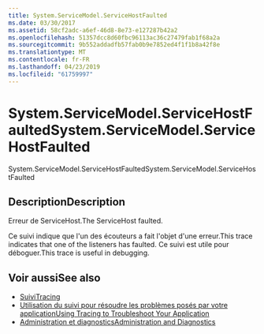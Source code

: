 ```yaml
---
title: System.ServiceModel.ServiceHostFaulted
ms.date: 03/30/2017
ms.assetid: 58cf2adc-a6ef-46d8-8e73-e127287b42a2
ms.openlocfilehash: 51357dcc8d60fbc96113ac36c27479fab1f68a2a
ms.sourcegitcommit: 9b552addadfb57fab0b9e7852ed4f1f1b8a42f8e
ms.translationtype: MT
ms.contentlocale: fr-FR
ms.lasthandoff: 04/23/2019
ms.locfileid: "61759997"
---
```

# <a name="systemservicemodelservicehostfaulted"></a><span data-ttu-id="ad9e6-102">System.ServiceModel.ServiceHostFaulted</span><span class="sxs-lookup"><span data-stu-id="ad9e6-102">System.ServiceModel.ServiceHostFaulted</span></span>
<span data-ttu-id="ad9e6-103">System.ServiceModel.ServiceHostFaulted</span><span class="sxs-lookup"><span data-stu-id="ad9e6-103">System.ServiceModel.ServiceHostFaulted</span></span>  
  
## <a name="description"></a><span data-ttu-id="ad9e6-104">Description</span><span class="sxs-lookup"><span data-stu-id="ad9e6-104">Description</span></span>  
 <span data-ttu-id="ad9e6-105">Erreur de ServiceHost.</span><span class="sxs-lookup"><span data-stu-id="ad9e6-105">The ServiceHost faulted.</span></span>  
  
 <span data-ttu-id="ad9e6-106">Ce suivi indique que l'un des écouteurs a fait l'objet d'une erreur.</span><span class="sxs-lookup"><span data-stu-id="ad9e6-106">This trace indicates that one of the listeners has faulted.</span></span> <span data-ttu-id="ad9e6-107">Ce suivi est utile pour déboguer.</span><span class="sxs-lookup"><span data-stu-id="ad9e6-107">This trace is useful in debugging.</span></span>  
  
## <a name="see-also"></a><span data-ttu-id="ad9e6-108">Voir aussi</span><span class="sxs-lookup"><span data-stu-id="ad9e6-108">See also</span></span>

- [<span data-ttu-id="ad9e6-109">Suivi</span><span class="sxs-lookup"><span data-stu-id="ad9e6-109">Tracing</span></span>](../../../../../docs/framework/wcf/diagnostics/tracing/index.md)
- [<span data-ttu-id="ad9e6-110">Utilisation du suivi pour résoudre les problèmes posés par votre application</span><span class="sxs-lookup"><span data-stu-id="ad9e6-110">Using Tracing to Troubleshoot Your Application</span></span>](../../../../../docs/framework/wcf/diagnostics/tracing/using-tracing-to-troubleshoot-your-application.md)
- [<span data-ttu-id="ad9e6-111">Administration et diagnostics</span><span class="sxs-lookup"><span data-stu-id="ad9e6-111">Administration and Diagnostics</span></span>](../../../../../docs/framework/wcf/diagnostics/index.md)
